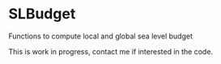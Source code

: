 # SLBudget
Functions to compute local and global sea level budget

This is work in progress, contact me if interested in the code.
